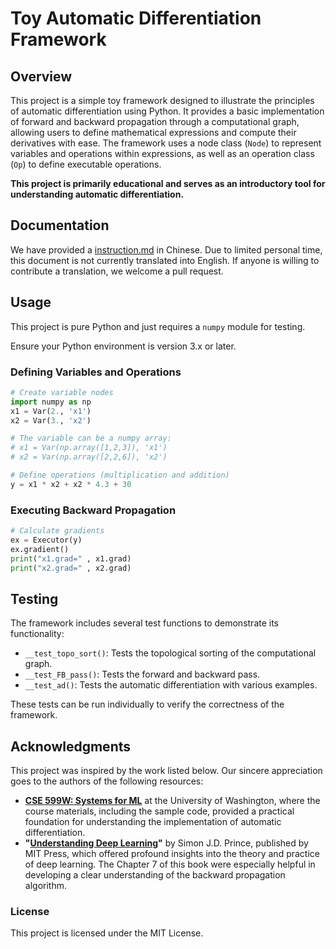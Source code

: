 # Toy Automatic Differentiation Framework

## Overview

This project is a simple toy framework designed to illustrate the principles of automatic differentiation using Python. It provides a basic implementation of forward and backward propagation through a computational graph, allowing users to define mathematical expressions and compute their derivatives with ease. The framework uses a node class (`Node`) to represent variables and operations within expressions, as well as an operation class (`Op`) to define executable operations. 

**This project is primarily educational and serves as an introductory tool for understanding automatic differentiation.** 

## Documentation

We have provided a [instruction.md](./doc/instruction.md) in Chinese. Due to limited personal time, this document is not currently translated into English. If anyone is willing to contribute a translation, we welcome a pull request.

## Usage

This project is pure Python and just requires a `numpy` module for testing. 

Ensure your Python environment is version 3.x or later.

### Defining Variables and Operations

```python
# Create variable nodes
import numpy as np
x1 = Var(2., 'x1')
x2 = Var(3., 'x2')

# The variable can be a numpy array:
# x1 = Var(np.array([1,2,3]), 'x1')
# x2 = Var(np.array([2,2,6]), 'x2')

# Define operations (multiplication and addition)
y = x1 * x2 + x2 * 4.3 + 30
```

### Executing Backward Propagation

```python
# Calculate gradients
ex = Executor(y)
ex.gradient()
print("x1.grad=" , x1.grad)
print("x2.grad=" , x2.grad)
```

## Testing

The framework includes several test functions to demonstrate its functionality:

- `__test_topo_sort()`: Tests the topological sorting of the computational graph.
- `__test_FB_pass()`: Tests the forward and backward pass.
- `__test_ad()`: Tests the automatic differentiation with various examples.

These tests can be run individually to verify the correctness of the framework.

## Acknowledgments

This project was inspired by the work listed below. Our sincere appreciation goes to the authors of the following resources:

- **[CSE 599W: Systems for ML](https://dlsys.cs.washington.edu/)** at the University of Washington, where the course materials, including the sample code, provided a practical foundation for understanding the implementation of automatic differentiation. 
- **"[Understanding Deep Learning](https://udlbook.github.io/udlbook/)"** by Simon J.D. Prince, published by MIT Press, which offered profound insights into the theory and practice of deep learning. The Chapter 7 of this book were especially helpful in developing a clear understanding of the backward propagation algorithm.

### License

This project is licensed under the MIT License.

